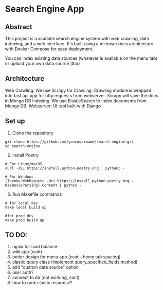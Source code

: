 # Search Engine App

## Abstract

This project is a scalable search engine system with web crawling, data indexing, and a web interface. 
It's built using a microservices architecture with Docker Compose for easy deployment.

You can index existing data sources (whatever is available on the menu tab) or upload your own data source (tbd)

## Architecture 

Web Crawling: We use Scrapy for Crawling. Crawling module is wrapped into fast api app for http requests from webserver. Scrapy will save the docs in Mongo DB
Indexing: We use ElasticSearch to index documents from Mongo DB. 
Webserver: UI tool built with Django


## Set up

1. Clone the repository

```shell
git clone https://github.com/yourusername/search-engine.git
cd search-engine
```

2. Install Poetry

```shell
# For Linux/macOS
curl -sSL https://install.python-poetry.org | python3 -

# For Windows
(Invoke-WebRequest -Uri https://install.python-poetry.org -UseBasicParsing).Content | python -
```

3. Run Makefile commands

```shell
# for local dev
make local build up

#for prod dev
make prod build up
```


## TO DO:

1) ngnix for load balance 
2) wiki app (cont)
3) better design for menu app (cont - home tab spacing)
4) elastic query class (implement query_specified_fields method)
5) add "custom data source" option
6) user auth?
7) connect to db (not working, cont)
8) how to rank elastic response?